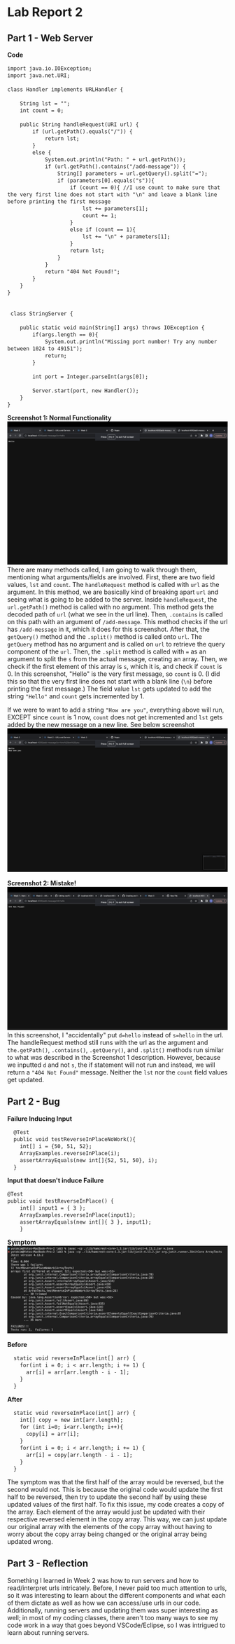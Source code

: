 # Lab Report 2
## Part 1 - Web Server

**Code**
```
import java.io.IOException;
import java.net.URI;

class Handler implements URLHandler {

    String lst = "";
    int count = 0;

    public String handleRequest(URI url) {
        if (url.getPath().equals("/")) {
            return lst;
        }
        else {
            System.out.println("Path: " + url.getPath());
            if (url.getPath().contains("/add-message")) {
                String[] parameters = url.getQuery().split("=");
                if (parameters[0].equals("s")){
                    if (count == 0){ //I use count to make sure that the very first line does not start with "\n" and leave a blank line before printing the first message
                        lst += parameters[1];
                        count += 1;
                    }
                    else if (count == 1){
                        lst += "\n" + parameters[1];
                    }
                    return lst;
                }   
            }
            return "404 Not Found!";
        }
    }
}


 class StringServer {
  
    public static void main(String[] args) throws IOException {
        if(args.length == 0){
            System.out.println("Missing port number! Try any number between 1024 to 49151");
            return;
        }

        int port = Integer.parseInt(args[0]);

        Server.start(port, new Handler());
    }
}
```

**Screenshot 1: Normal Functionality**
![Image](H.png)
There are many methods called, I am going to walk through them, mentioning what arguments/fields are involved. First, there are two field values, `lst` and `count`. The `handleRequest` method is called with `url`
as the argument. In this method, we are basically kind of breaking apart `url` and seeing what is going to be added to the server. Inside `handleRequest`, the `url.getPath()` method is called with no argument. 
This method gets the decoded path of `url` (what we see in the url line). Then, `.contains` is called on this path with an argument of `/add-message`. This method checks if the url has `/add-message` in it, which it does for this screenshot.
After that, the `getQuery()` method and the `.split()` method is called onto `url`. The `getQuery` method has no argument and is called on `url` to retrieve the query component of the `url`. Then, the `.split` method is called with `=` as an argument to split the `s` from the actual message, creating an array.
Then, we check if the first element of this array is `s`, which it is, and check if `count` is 0. In this screenshot, "Hello" is the very first message, so `count` is 0. (I did this so that the very first line does not start with a blank line (`\n`) before printing the first message.) The field value `lst` gets updated to add the string `"Hello"` and `count` gets incremented by 1.
  
If we were to want to add a string `"How are you"`, everything above will run, EXCEPT since `count` is 1 now, `count` does not get incremented and `lst` gets added by the new message on a new line. See below screenshot
![Image](HHAY.png)


**Screenshot 2: Mistake!**
![Image](404Notfound.png)
In this screenshot, I "accidentally" put `d=hello` instead of `s=hello` in the url. The handleRequest method still runs with the url as the argument and `the.getPath()`, `.contains()`, `.getQuery()`, and `.split()` methods run similar to what was described in the Screenshot 1 description. However, because we inputted `d` and not `s`, the if statement will not run and instead, we will return a `"404 Not Found"` message. Neither the `lst` nor the `count` field values get updated.


## Part 2 - Bug


**Failure Inducing Input**
```
  @Test
  public void testReverseInPlaceNoWork(){
    int[] i = {50, 51, 52};
    ArrayExamples.reverseInPlace(i);
    assertArrayEquals(new int[]{52, 51, 50}, i);
  }
```

**Input that doesn't induce Failure**
```
@Test 
public void testReverseInPlace() {
    int[] input1 = { 3 };
    ArrayExamples.reverseInPlace(input1);
    assertArrayEquals(new int[]{ 3 }, input1);
	}
```

**Symptom**
![Image](Symptoms.png)

**Before**
```
  static void reverseInPlace(int[] arr) {
    for(int i = 0; i < arr.length; i += 1) {
      arr[i] = arr[arr.length - i - 1];
    }
  }
```


**After**
```
  static void reverseInPlace(int[] arr) {
    int[] copy = new int[arr.length];
    for (int i=0; i<arr.length; i++){
      copy[i] = arr[i];
    }
    for(int i = 0; i < arr.length; i += 1) {
      arr[i] = copy[arr.length - i - 1];
    }
  }
```

The symptom was that the first half of the array would be reversed, but the second would not. This is because the original code would update the first half to be reversed, then try to update the second half by using these updated values of the first half. To fix this issue, my code creates a copy of the array. Each element of the array would just be updated with their respective reversed element in the copy array. This way, we can just update our original array with the elements of the copy array without having to worry about the copy array being changed or the original array being updated wrong.


## Part 3 - Reflection

Something I learned in Week 2 was how to run servers and how to read/interpret urls intricately. Before, I never paid too much attention to urls, so it was interesting to learn about the different components and what each of them dictate as well as how we can access/use urls in our code. Additionally, running servers and updating them was super interesting as well; in most of my coding classes, there aren't too many ways to see my code work in a way that goes beyond VSCode/Eclipse, so I was intrigued to learn about running servers.
